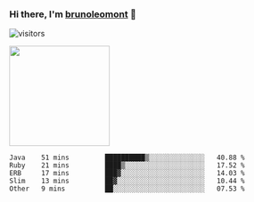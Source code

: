 ### Hi there, I'm [brunoleomont](https://www.linkedin.com/in/brunoleomont/) 👋

![visitors](https://visitor-badge.glitch.me/badge?page_id=page.id)

<img height="180em" src="https://github-readme-stats.vercel.app/api?username=brunoleomont&show_icons=true&hide_border=true&&count_private=true&include_all_commits=true" />

<!--START_SECTION:waka-->

```text
Java    51 mins         ██████████▒░░░░░░░░░░░░░░   40.88 %
Ruby    21 mins         ████▒░░░░░░░░░░░░░░░░░░░░   17.52 %
ERB     17 mins         ███▓░░░░░░░░░░░░░░░░░░░░░   14.03 %
Slim    13 mins         ██▓░░░░░░░░░░░░░░░░░░░░░░   10.44 %
Other   9 mins          ██░░░░░░░░░░░░░░░░░░░░░░░   07.53 %
```

<!--END_SECTION:waka-->

<!--
**brunoleomont/brunoleomont** is a ✨ _special_ ✨ repository because its `README.md` (this file) appears on your GitHub profile.

Here are some ideas to get you started:

- 🔭 I’m currently working on ...
- 🌱 I’m currently learning ...
- 👯 I’m looking to collaborate on ...
- 🤔 I’m looking for help with ...
- 💬 Ask me about ...
- 📫 How to reach me: ...
- 😄 Pronouns: ...
- ⚡ Fun fact: ...
-->
